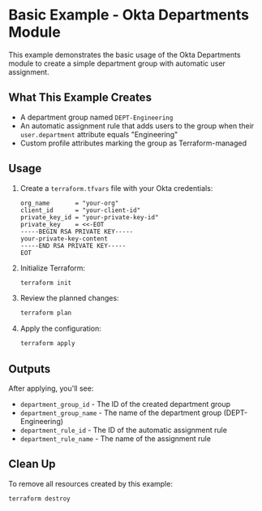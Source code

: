 # Basic Example - Okta Departments Module

This example demonstrates the basic usage of the Okta Departments module to create a simple department group with automatic user assignment.

## What This Example Creates

- A department group named `DEPT-Engineering`
- An automatic assignment rule that adds users to the group when their `user.department` attribute equals "Engineering"
- Custom profile attributes marking the group as Terraform-managed

## Usage

1. Create a `terraform.tfvars` file with your Okta credentials:
   ```hcl
   org_name       = "your-org"
   client_id      = "your-client-id"
   private_key_id = "your-private-key-id"
   private_key    = <<-EOT
   -----BEGIN RSA PRIVATE KEY-----
   your-private-key-content
   -----END RSA PRIVATE KEY-----
   EOT
   ```

2. Initialize Terraform:
   ```bash
   terraform init
   ```

3. Review the planned changes:
   ```bash
   terraform plan
   ```

4. Apply the configuration:
   ```bash
   terraform apply
   ```

## Outputs

After applying, you'll see:
- `department_group_id` - The ID of the created department group
- `department_group_name` - The name of the department group (DEPT-Engineering)
- `department_rule_id` - The ID of the automatic assignment rule
- `department_rule_name` - The name of the assignment rule

## Clean Up

To remove all resources created by this example:
```bash
terraform destroy
```